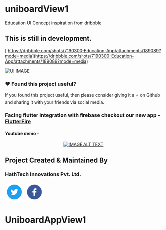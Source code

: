 # uniboardView1

Education UI Concept inspiration from dribbble

## This is still in development.

[ https://dribbble.com/shots/7190300-Education-App/attachments/189089?mode=media](https://dribbble.com/shots/7190300-Education-App/attachments/189089?mode=media)

![UI IMAGE](https://cdn.dribbble.com/users/2461751/screenshots/7190300/media/f44052c57d6ff29b18bf4b0c7cabc866.png)

### :heart: Found this project useful?

If you found this project useful, then please consider giving it a :star: on Github and sharing it with your friends via social media.

### Facing flutter integration with firebase checkout our new app - [FlutterFire](http://bit.ly/2kOhZ0P)

#### Youtube demo -

<div align="center">
  <a href="https://www.youtube.com/watch?v=L62kvR9clHk"><img src="https://img.youtube.com/vi/L62kvR9clHk/0.jpg" alt="IMAGE ALT TEXT"></a>
</div>

## Project Created & Maintained By

### HathTech Innovations Pvt. Ltd.

<a href="https://twitter.com/hathtech"><img src="https://github.com/aritraroy/social-icons/blob/master/twitter-icon.png?raw=true" width="60"></a>
<a href="https://facebook.com/hathtech"><img src="https://github.com/aritraroy/social-icons/blob/master/facebook-icon.png?raw=true" width="60"></a>
# UniboardAppView1
